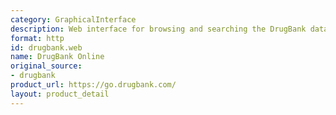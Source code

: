 ```yaml
---
category: GraphicalInterface
description: Web interface for browsing and searching the DrugBank database
format: http
id: drugbank.web
name: DrugBank Online
original_source:
- drugbank
product_url: https://go.drugbank.com/
layout: product_detail
---
```

